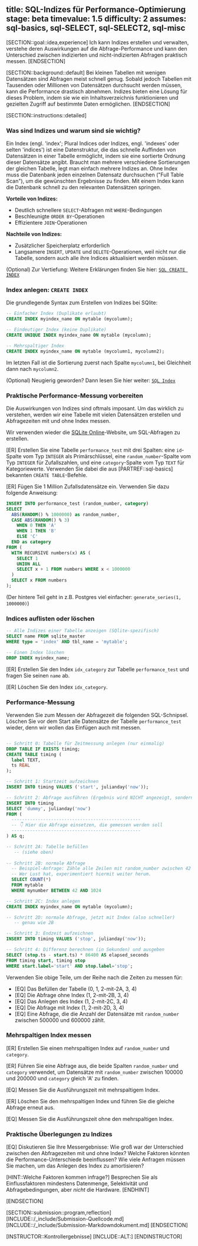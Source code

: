 title: SQL-Indizes für Performance-Optimierung
stage: beta
timevalue: 1.5
difficulty: 2
assumes: sql-basics, sql-SELECT, sql-SELECT2, sql-misc
---

[SECTION::goal::idea,experience]
Ich kann Indizes erstellen und verwalten, verstehe deren Auswirkungen auf die 
Abfrage-Performance und kann den Unterschied zwischen indizierten und 
nicht-indizierten Abfragen praktisch messen.
[ENDSECTION]

[SECTION::background::default]
Bei kleinen Tabellen mit wenigen Datensätzen sind Abfragen meist schnell genug.
Sobald jedoch Tabellen mit Tausenden oder Millionen von Datensätzen durchsucht 
werden müssen, kann die Performance drastisch abnehmen.
Indizes bieten eine Lösung für dieses Problem, indem sie wie ein 
Inhaltsverzeichnis funktionieren und gezielten Zugriff auf bestimmte Daten ermöglichen.
[ENDSECTION]

[SECTION::instructions::detailed]

### Was sind Indizes und warum sind sie wichtig?

Ein Index (engl. 'index'; Plural Indices oder Indizes, engl. 'indexes' oder selten 'indices') 
ist eine Datenstruktur, die das schnelle Auffinden von Datensätzen 
in einer Tabelle ermöglicht, indem sie eine sortierte Ordnung dieser Datensätze angibt.
Braucht man mehrere verschiedene Sortierungen der gleichen Tabelle, legt man 
einfach mehrere Indizes an.
Ohne Index muss die Datenbank jeden einzelnen Datensatz durchsuchen 
("Full Table Scan"), um die gewünschten Ergebnisse zu finden.
Mit einem Index kann die Datenbank schnell zu den relevanten Datensätzen springen.

**Vorteile von Indizes:**

- Deutlich schnellere `SELECT`-Abfragen mit `WHERE`-Bedingungen
- Beschleunigte `ORDER BY`-Operationen  
- Effizientere `JOIN`-Operationen

**Nachteile von Indizes:**

- Zusätzlicher Speicherplatz erforderlich
- Langsamere `INSERT`, `UPDATE` und `DELETE`-Operationen,
  weil nicht nur die Tabelle, sondern auch alle ihre Indices aktualisiert werden müssen.

(Optional) Zur Vertiefung: Weitere Erklärungen finden Sie hier:
[`SQL CREATE INDEX`](https://www.w3schools.com/sql/sql_create_index.asp)


### Index anlegen: `CREATE INDEX`

Die grundlegende Syntax zum Erstellen von Indizes bei SQlite:

```sql
-- Einfacher Index (Duplikate erlaubt)
CREATE INDEX myindex_name ON mytable (mycolumn);

-- Eindeutiger Index (keine Duplikate)
CREATE UNIQUE INDEX myindex_name ON mytable (mycolumn);

-- Mehrspaltiger Index
CREATE INDEX myindex_name ON mytable (mycolumn1, mycolumn2);
```
Im letzten Fall ist die Sortierung zuerst nach Spalte `mycolumn1`,
bei Gleichheit dann nach `mycolumn2`.

(Optional) Neugierig geworden? Dann lesen Sie hier weiter:
[`SQL Index`](https://www.tutorialspoint.com/sql/sql-indexes.htm)

<!-- time estimate: 10 min -->


### Praktische Performance-Messung vorbereiten

Die Auswirkungen von Indizes sind oftmals imposant.
Um das wirklich zu verstehen, werden wir eine Tabelle 
mit vielen Datensätzen erstellen und Abfragezeiten mit und ohne Index messen.

Wir verwenden wieder die 
[SQLite Online](https://sqliteonline.com)-Website, 
um SQL-Abfragen zu erstellen. 

[ER] Erstellen Sie eine Tabelle `performance_test` mit drei Spalten: eine `id`-Spalte vom Typ 
`INTEGER` als Primärschlüssel, eine `random_number`-Spalte vom Typ `INTEGER` für Zufallszahlen, 
und eine `category`-Spalte vom Typ `TEXT` für Kategoriewerte. Verwenden Sie dabei die aus 
[PARTREF::sql-basics] bekannten `CREATE TABLE`-Befehle.

[ER] Fügen Sie 1 Million Zufallsdatensätze ein. 
Verwenden Sie dazu folgende Anweisung:

```sql
INSERT INTO performance_test (random_number, category)
SELECT 
  ABS(RANDOM() % 1000000) as random_number,
  CASE ABS(RANDOM() % 3)
    WHEN 0 THEN 'A'
    WHEN 1 THEN 'B'
    ELSE 'C'
  END as category
FROM (
  WITH RECURSIVE numbers(x) AS (
    SELECT 1
    UNION ALL
    SELECT x + 1 FROM numbers WHERE x < 1000000
  )
  SELECT x FROM numbers
);
```
(Der hintere Teil geht in z.B. Postgres viel einfacher: `generate_series(1, 1000000)`)


### Indices auflisten oder löschen

```sql
-- Alle Indizes einer Tabelle anzeigen (SQlite-spezifisch)
SELECT name FROM sqlite_master 
WHERE type = 'index' AND tbl_name = 'mytable';

-- Einen Index löschen
DROP INDEX myindex_name;
```

[ER] Erstellen Sie den Index `idx_category` zur Tabelle `performance_test` und
fragen Sie seinen `name` ab.

[ER] Löschen Sie den Index `idx_category`.

<!-- time estimate: 10 min -->

### Performance-Messung

Verwenden Sie zum Messen der Abfragezeit die folgenden SQL-Schnipsel.
Löschen Sie vor dem Start alle Datensätze der Tabelle `performance_test` wieder,
denn wir wollen das Einfügen auch mit messen.

```sql

-- Schritt 0: Tabelle für Zeitmessung anlegen (nur einmalig)
DROP TABLE IF EXISTS timing;
CREATE TABLE timing (
  label TEXT,
  ts REAL
);

-- Schritt 1: Startzeit aufzeichnen
INSERT INTO timing VALUES ('start', julianday('now'));

-- Schritt 2: Abfrage ausführen (Ergebnis wird NICHT angezeigt, sondern nur zur Zeitmessung genutzt)
INSERT INTO timing
SELECT 'dummy', julianday('now') 
FROM (
  -------------------------------------------------
  -- 👇 Hier die Abfrage einsetzen, die gemessen werden soll
  -------------------------------------------------
) AS q;

-- Schritt 2A: Tabelle befüllen 
   -- (siehe oben)
    
-- Schritt 2B: normale Abfrage
  -- Beispiel-Anfrage: Zähle alle Zeilen mit random_number zwischen 42 und 1024.
  -- Wer Lust hat, experimentiert hiermit weiter herum.
  SELECT COUNT(*) 
  FROM mytable 
  WHERE mynumber BETWEEN 42 AND 1024

-- Schritt 2C: Index anlegen
CREATE INDEX myindex_name ON mytable (mycolumn);

-- Schritt 2D: normale Abfrage, jetzt mit Index (also schneller)
   -- genau wie 2B

-- Schritt 3: Endzeit aufzeichnen
INSERT INTO timing VALUES ('stop', julianday('now'));

-- Schritt 4: Differenz berechnen (in Sekunden) und ausgeben
SELECT (stop.ts - start.ts) * 86400 AS elapsed_seconds
FROM timing start, timing stop
WHERE start.label='start' AND stop.label='stop';
```

Verwenden Sie obige Teile, um der Reihe nach die Zeiten zu messen für:

- [EQ] Das Befüllen der Tabelle (0, 1, 2-mit-2A, 3, 4)
- [EQ] Die Abfrage ohne Index (1, 2-mit-2B, 3, 4)
- [EQ] Das Anlegen des Index (1, 2-mit-2C, 3, 4)
- [EQ] Die Abfrage mit Index (1, 2-mit-2D, 3, 4)
- [EQ] Eine Abfrage, die die Anzahl der Datensätze mit `random_number` zwischen 500000 und 600000 zählt. 

<!-- time estimate: 30 min -->

### Mehrspaltigen Index messen

[ER] Erstellen Sie einen mehrspaltigen Index auf `random_number` und `category`.

[ER] Führen Sie eine Abfrage aus, die beide Spalten `random_number` und `category` verwendet, 
um Datensätze mit `random_number` zwischen 100000 und 200000 und `category` gleich 'A' zu finden. 

[EQ] Messen Sie die Ausführungszeit mit mehrspaltigem Index.

[ER] Löschen Sie den mehrspaltigen Index und führen Sie die gleiche Abfrage erneut aus.

[EQ] Messen Sie die Ausführungszeit ohne den mehrspaltigen Index.

<!-- time estimate: 10 min -->


### Praktische Überlegungen zu Indizes

[EQ] Diskutieren Sie Ihre Messergebnisse: 
Wie groß war der Unterschied zwischen den Abfragezeiten mit und ohne Index? 
Welche Faktoren könnten die Performance-Unterschiede beeinflussen? 
Wie viele Anfragen müssen Sie machen, um das Anlegen des Index zu amortisieren?

[HINT::Welche Faktoren kommen infrage?]
Besprechen Sie als Einflussfaktoren mindestens Datenmenge, Selektivität und Abfragebedingungen,
aber _nicht_ die Hardware.
[ENDHINT]

<!-- time estimate: 15 min -->

[ENDSECTION]

[SECTION::submission::program,reflection]
[INCLUDE::/_include/Submission-Quellcode.md]
[INCLUDE::/_include/Submission-Markdowndokument.md]
[ENDSECTION]

[INSTRUCTOR::Kontrollergebnisse]
[INCLUDE::ALT:]
[ENDINSTRUCTOR]